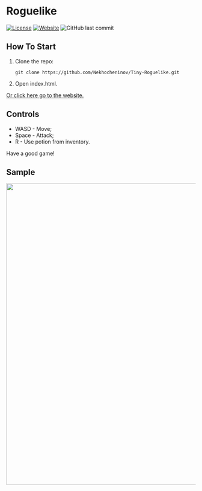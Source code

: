 # Roguelike
[![License](https://img.shields.io/badge/license-MIT-blue.svg)](https://github.com/Nekhocheninov/Tiny-Roguelike/blob/main/LICENSE)
[![Website](https://img.shields.io/badge/Visit-Website-blue)](https://nekhocheninov.github.io/Tiny-Roguelike/)
![GitHub last commit](https://img.shields.io/github/last-commit/Nekhocheninov/Tiny-Roguelike)

## How To Start

1. Clone the repo:
    ```
    git clone https://github.com/Nekhocheninov/Tiny-Roguelike.git
    ```

2. Open index.html.

[Or click here go to the website.](https://nekhocheninov.github.io/Tiny-Roguelike/)

## Controls
- WASD - Move;
- Space - Attack;
- R - Use potion from inventory.

Have a good game!

## Sample

<img src="https://github.com/Nekhocheninov/Tiny-Roguelike/blob/main/Sample.PNG" width="800">

